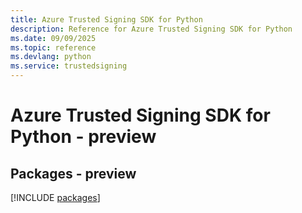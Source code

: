 ```yaml
---
title: Azure Trusted Signing SDK for Python
description: Reference for Azure Trusted Signing SDK for Python
ms.date: 09/09/2025
ms.topic: reference
ms.devlang: python
ms.service: trustedsigning
---
```

# Azure Trusted Signing SDK for Python - preview
## Packages - preview
[!INCLUDE [packages](trusted-signing-index.md)]